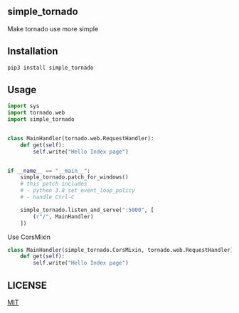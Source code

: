## simple_tornado
Make tornado use more simple

## Installation
```bash
pip3 install simple_tornado
```

## Usage
```python
import sys
import tornado.web
import simple_tornado


class MainHandler(tornado.web.RequestHandler):
    def get(self):
        self.write("Hello Index page")


if __name__ == "__main__":
	simple_tornado.patch_for_windows()
	# this patch includes
	# - python 3.8 set_event_loop_policy
	# - handle Ctrl-C

    simple_tornado.listen_and_serve(":5000", [
        (r"/", MainHandler)
    ])
```

Use CorsMixin

```python
class MainHandler(simple_tornado.CorsMixin, tornado.web.RequestHandler):
    def get(self):
        self.write("Hello Index page")
```

## LICENSE
[MIT](LICENSE)
